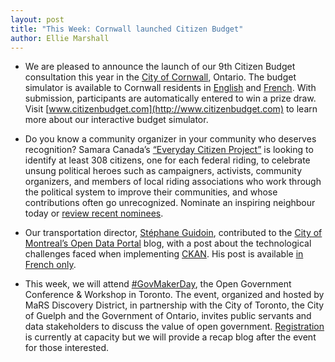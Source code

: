 ```yaml
---
layout: post
title: "This Week: Cornwall launched Citizen Budget"
author: Ellie Marshall
---
```

- We are pleased to announce the launch of our 9th Citizen Budget consultation this year in the [City of Cornwall](http://www.cornwall.ca), Ontario. The budget simulator is available to Cornwall residents in [English](http://cornwall.citizenbudget.com) and [French](http://cornwall.budgetcitoyen.com). With submission, participants are automatically entered to win a prize draw. Visit [www.citizenbudget.com](http://www.citizenbudget.com) to learn more about our interactive budget simulator. 

- Do you know a community organizer in your community who deserves recognition? Samara Canada’s [“Everyday Citizen Project”](http://www.samaracanada.com/fun-stuff/everyday-political-citizen-map) is looking to identify at least 308 citizens, one for each federal riding, to celebrate unsung political heroes such as campaigners, activists, community organizers, and members of local riding associations who work through the political system to improve their communities, and whose contributions often go unrecognized. Nominate an inspiring neighbour today or [review recent nominees](http://everydaypoliticalcitizen.tumblr.com/).

- Our transportation director, [Stéphane Guidoin](http://www.opennorth.ca/team), contributed to the [City of Montreal’s Open Data Portal](http://donnees.ville.montreal.qc.ca/) blog, with a post about the technological challenges faced when implementing [CKAN](http://ckan.org/). His post is available [in French only](http://donnees.ville.montreal.qc.ca/ckan-wordpress-mariage-de-raison/). 

- This week, we will attend [#GovMakerDay](http://www.marsdd.com/event/govmakerday-open-gov-conference-workshop/), the Open Government Conference & Workshop in Toronto. The event, organized and hosted by MaRS Discovery District, in partnership with the City of Toronto, the City of Guelph and the Government of Ontario, invites public servants and data stakeholders to discuss the value of open government. [Registration](http://www.eventbrite.com/e/govmaker-day-open-gov-conference-workshop-registration-8460245823) is currently at capacity but we will provide a recap blog after the event for those interested. 